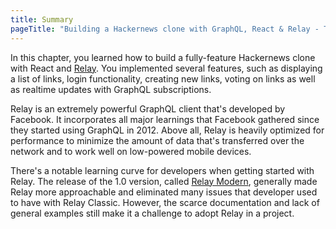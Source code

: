 ```yaml
---
title: Summary
pageTitle: "Building a Hackernews clone with GraphQL, React & Relay - Tutorial Summary"
---
```


In this chapter, you learned how to build a fully-feature Hackernews clone with React and [Relay](https://facebook.github.io/relay/). You implemented several features, such as displaying a list of links, login functionality, creating new links, voting on links as well as realtime updates with GraphQL subscriptions.

Relay is an extremely powerful GraphQL client that's developed by Facebook. It incorporates all major learnings that Facebook gathered since they started using GraphQL in 2012. Above all, Relay is heavily optimized for performance to minimize the amount of data that's transferred over the network and to work well on low-powered mobile devices. 

There's a notable learning curve for developers when getting started with Relay. The release of the 1.0 version, called [Relay Modern](https://facebook.github.io/relay/docs/relay-modern.html), generally made Relay more approachable and eliminated many issues that developer used to have with Relay Classic. However, the scarce documentation and lack of general examples still make it a challenge to adopt Relay in a project.
